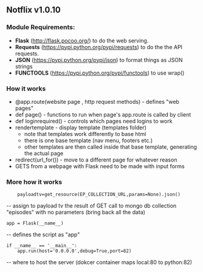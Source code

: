 ## Notflix v1.0.10

### Module Requirements:

* **Flask** (http://flask.pocoo.org/) to do the web serving.
* **Requests** (https://pypi.python.org/pypi/requests) to do the the API requests.
* **JSON** (https://pypi.python.org/pypi/json) to format things as JSON strings
* **FUNCTOOLS** (https://pypi.python.org/pypi/functools) to use wrap()

### How it works

* @app.route(website page , http request methods) - defines "web pages"
* def page() - functions to run when page's app.route is called by client
* def loginrequired() - controls which pages need logins to work
* rendertemplate - display template (templates folder)
  * note that templates work differently to base html
  * there is one base template (nav menu, footers etc.)
  * other templates are then called inside that base template, generating the actual page
* redirect(url_for()) - move to a different page for whatever reason
* GETS from a webpage with Flask need to be made with input forms

### More how it works

		payloadtv=get_resource(EP_COLLECTION_URL,params=None).json()

-- assign to payload tv the result of GET call to mongo db collection "episodes" with no parameters (bring back all the data)

    app = Flask(__name__)

-- defines the script as "app"

    if __name__ == '__main__':
        app.run(host='0.0.0.0',debug=True,port=82)

-- where to host the server (dokcer container maps local:80 to python:82)